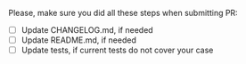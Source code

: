 Please, make sure you did all these steps when submitting PR:

- [ ] Update CHANGELOG.md, if needed
- [ ] Update README.md, if needed
- [ ] Update tests, if current tests do not cover your case
